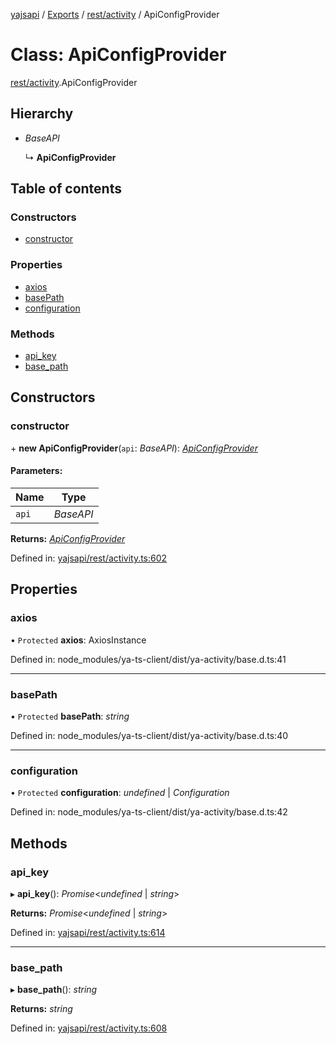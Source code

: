 [yajsapi](../README.md) / [Exports](../modules.md) / [rest/activity](../modules/rest_activity.md) / ApiConfigProvider

# Class: ApiConfigProvider

[rest/activity](../modules/rest_activity.md).ApiConfigProvider

## Hierarchy

* *BaseAPI*

  ↳ **ApiConfigProvider**

## Table of contents

### Constructors

- [constructor](rest_activity.apiconfigprovider.md#constructor)

### Properties

- [axios](rest_activity.apiconfigprovider.md#axios)
- [basePath](rest_activity.apiconfigprovider.md#basepath)
- [configuration](rest_activity.apiconfigprovider.md#configuration)

### Methods

- [api\_key](rest_activity.apiconfigprovider.md#api_key)
- [base\_path](rest_activity.apiconfigprovider.md#base_path)

## Constructors

### constructor

\+ **new ApiConfigProvider**(`api`: *BaseAPI*): [*ApiConfigProvider*](rest_activity.apiconfigprovider.md)

#### Parameters:

Name | Type |
------ | ------ |
`api` | *BaseAPI* |

**Returns:** [*ApiConfigProvider*](rest_activity.apiconfigprovider.md)

Defined in: [yajsapi/rest/activity.ts:602](https://github.com/golemfactory/yajsapi/blob/289a25a/yajsapi/rest/activity.ts#L602)

## Properties

### axios

• `Protected` **axios**: AxiosInstance

Defined in: node_modules/ya-ts-client/dist/ya-activity/base.d.ts:41

___

### basePath

• `Protected` **basePath**: *string*

Defined in: node_modules/ya-ts-client/dist/ya-activity/base.d.ts:40

___

### configuration

• `Protected` **configuration**: *undefined* \| *Configuration*

Defined in: node_modules/ya-ts-client/dist/ya-activity/base.d.ts:42

## Methods

### api\_key

▸ **api_key**(): *Promise*<*undefined* \| *string*\>

**Returns:** *Promise*<*undefined* \| *string*\>

Defined in: [yajsapi/rest/activity.ts:614](https://github.com/golemfactory/yajsapi/blob/289a25a/yajsapi/rest/activity.ts#L614)

___

### base\_path

▸ **base_path**(): *string*

**Returns:** *string*

Defined in: [yajsapi/rest/activity.ts:608](https://github.com/golemfactory/yajsapi/blob/289a25a/yajsapi/rest/activity.ts#L608)
